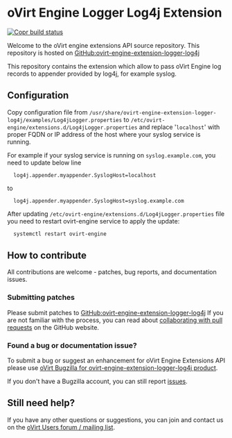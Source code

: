 # oVirt Engine Logger Log4j Extension

[![Copr build status](https://copr.fedorainfracloud.org/coprs/ovirt/ovirt-master-snapshot/package/ovirt-engine-extension-logger-log4j/status_image/last_build.png)](https://copr.fedorainfracloud.org/coprs/ovirt/ovirt-master-snapshot/package/ovirt-engine-extension-logger-log4j/)

Welcome to the oVirt engine extensions API source repository.
This repository is hosted on [GitHub:ovirt-engine-extension-logger-log4j](https://github.com/oVirt/ovirt-engine-extension-logger-log4j)

This repository contains the extension which allow to pass oVirt Engine log records to appender provided by log4j, for example syslog.

## Configuration

Copy configuration file from `/usr/share/ovirt-engine-extension-logger-log4j/examples/Log4jLogger.properties`
to `/etc/ovirt-engine/extensions.d/Log4jLogger.properties` and replace
'`localhost`' with proper FQDN or IP address of the host where your syslog
service is running.

For example if your syslog service is running on `syslog.example.com`, you need to update below line

```
  log4j.appender.myappender.SyslogHost=localhost
```

to

```
  log4j.appender.myappender.SyslogHost=syslog.example.com
```

After updating `/etc/ovirt-engine/extensions.d/Log4jLogger.properties` file
you need to restart ovirt-engine service to apply the update:

```bash
  systemctl restart ovirt-engine
```


## How to contribute

All contributions are welcome - patches, bug reports, and documentation issues.

### Submitting patches

Please submit patches to [GitHub:ovirt-engine-extension-logger-log4j](https://github.com/oVirt/ovirt-engine-extension-logger-log4j)
 If you are not familiar with the process, you can read about [collaborating with pull requests](https://docs.github.com/en/pull-requests/collaborating-with-pull-requests/proposing-changes-to-your-work-with-pull-requests) on the GitHub website.

### Found a bug or documentation issue?
To submit a bug or suggest an enhancement for oVirt Engine Extensions API please use
[oVirt Bugzilla for ovirt-engine-extension-logger-log4j product](https://bugzilla.redhat.com/enter_bug.cgi?product=ovirt-engine-extension-logger-log4j).

If you don't have a Bugzilla account, you can still report [issues](https://github.com/oVirt/ovirt-engine-extension-logger-log4j/issues).

## Still need help?

If you have any other questions or suggestions, you can join and contact us on the [oVirt Users forum / mailing list](https://lists.ovirt.org/admin/lists/users.ovirt.org/).

